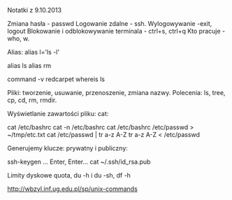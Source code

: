 Notatki z 9.10.2013

Zmiana hasła - passwd
Logowanie zdalne - ssh. 
Wylogowywanie -exit, logout
Blokowanie i odblokowywanie terminala - ctrl+s, ctrl+q
Kto pracuje - who, w.

Alias:
alias l='ls -l'

alias ls
alias rm

command -v redcarpet
whereis ls

Pliki: tworzenie, usuwanie, przenoszenie, zmiana nazwy. Polecenia: ls, tree, cp, cd, rm, rmdir.

Wyświetlanie zawartości pliku: cat:

cat /etc/bashrc
cat -n /etc/bashrc
cat /etc/bashrc /etc/passwd > ~/tmp/etc.txt
cat /etc/passwd | tr a-z A-Z
tr a-z A-Z < /etc/passwd

Generujemy klucze: prywatny i publiczny:

ssh-keygen
... Enter, Enter…
cat ~/.ssh/id_rsa.pub


Limity dyskowe
quota, du -h i du -sh, df -h


http://wbzyl.inf.ug.edu.pl/sp/unix-commands
